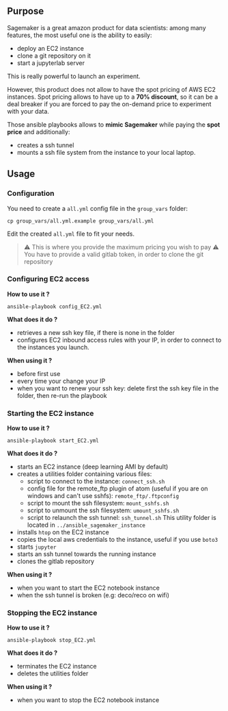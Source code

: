 ## Purpose

Sagemaker is a great amazon product for data scientists: among many features, the most useful one is the ability to easily:
- deploy an EC2 instance
- clone a git repository on it
- start a jupyterlab server

This is really powerful to launch an experiment.

However, this product does not allow to have the spot pricing of AWS EC2 instances. Spot pricing allows to have up to a **70% discount**, so it can be a deal breaker if you are forced to pay the on-demand price to experiment with your data.

Those ansible playbooks allows to **mimic Sagemaker** while paying the **spot price** and additionally:
- creates a ssh tunnel
- mounts a ssh file system from the instance to your local laptop.

## Usage

### Configuration

You need to create a `all.yml` config file in the `group_vars` folder:
```
cp group_vars/all.yml.example group_vars/all.yml
```

Edit the created `all.yml` file to fit your needs.

> ⚠️ This is where you provide the maximum pricing you wish to pay
> ⚠️ You have to provide a valid gitlab token, in order to clone the git repository

### Configuring EC2 access

**How to use it ?**

```
ansible-playbook config_EC2.yml
```

**What does it do ?**

- retrieves a new ssh key file, if there is none in the folder
- configures EC2 inbound access rules with your IP, in order to connect to the instances you launch.


**When using it ?**

- before first use
- every time your change your IP
- when you want to renew your ssh key: delete first the ssh key file in the folder, then re-run the playbook


### Starting the EC2 instance

**How to use it ?**

```
ansible-playbook start_EC2.yml
```

**What does it do ?**

- starts an EC2 instance (deep learning AMI by default)
- creates a utilities folder containing various files:
  - script to connect to the instance: `connect_ssh.sh`
  - config file for the remote_ftp plugin of atom (useful if you are on windows and can't use sshfs): `remote_ftp/.ftpconfig`
  - script to mount the ssh filesystem: `mount_sshfs.sh`
  - script to unmount the ssh filesystem: `umount_sshfs.sh`
  - script to relaunch the ssh tunnel: `ssh_tunnel.sh`
  This utility folder is located in `../ansible_sagemaker_instance`
- installs `htop` on the EC2 instance
- copies the local aws credentials to the instance, useful if you use `boto3`
- starts `jupyter`
- starts an ssh tunnel towards the running instance
- clones the gitlab repository

**When using it ?**

- when you want to start the EC2 notebook instance
- when the ssh tunnel is broken (e.g: deco/reco on wifi)

### Stopping the EC2 instance

**How to use it ?**

```
ansible-playbook stop_EC2.yml
```

**What does it do ?**

- terminates the EC2 instance
- deletes the utilities folder

**When using it ?**

- when you want to stop the EC2 notebook instance
